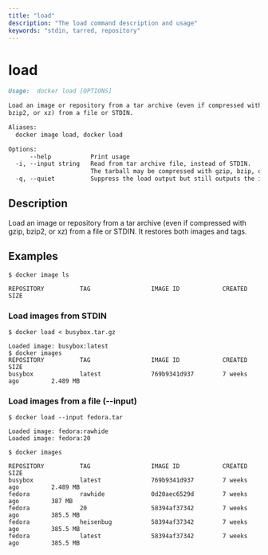 ```yaml
---
title: "load"
description: "The load command description and usage"
keywords: "stdin, tarred, repository"
---
```


# load

```markdown
Usage:  docker load [OPTIONS]

Load an image or repository from a tar archive (even if compressed with gzip,
bzip2, or xz) from a file or STDIN.

Aliases:
  docker image load, docker load

Options:
      --help           Print usage
  -i, --input string   Read from tar archive file, instead of STDIN.
                       The tarball may be compressed with gzip, bzip, or xz
  -q, --quiet          Suppress the load output but still outputs the imported images
```

## Description

Load an image or repository from a tar archive (even if compressed with gzip,
bzip2, or xz) from a file or STDIN. It restores both images and tags.

## Examples

```console
$ docker image ls

REPOSITORY          TAG                 IMAGE ID            CREATED             SIZE
```

### Load images from STDIN

```console
$ docker load < busybox.tar.gz

Loaded image: busybox:latest
$ docker images
REPOSITORY          TAG                 IMAGE ID            CREATED             SIZE
busybox             latest              769b9341d937        7 weeks ago         2.489 MB
```

### <a name="input"></a> Load images from a file (--input)

```console
$ docker load --input fedora.tar

Loaded image: fedora:rawhide
Loaded image: fedora:20

$ docker images

REPOSITORY          TAG                 IMAGE ID            CREATED             SIZE
busybox             latest              769b9341d937        7 weeks ago         2.489 MB
fedora              rawhide             0d20aec6529d        7 weeks ago         387 MB
fedora              20                  58394af37342        7 weeks ago         385.5 MB
fedora              heisenbug           58394af37342        7 weeks ago         385.5 MB
fedora              latest              58394af37342        7 weeks ago         385.5 MB
```
